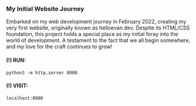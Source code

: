 ### My Initial Website Journey

Embarked on my web development journey in February 2022, creating my very first website, originally known as helloevan.dev. Despite its HTML/CSS foundation, this project holds a special place as my initial foray into the world of development. A testament to the fact that we all begin somewhere, and my love for the craft continues to grow!

#### (!) RUN:
```python3 -m http.server 8000```<br/>
#### (!) VISIT: 
```localhost:8000```
